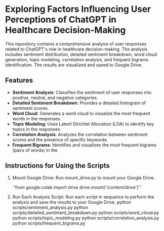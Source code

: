 # Exploring Factors Influencing User Perceptions of ChatGPT in Healthcare Decision-Making

This repository contains a comprehensive analysis of user responses related to ChatGPT's role in healthcare decision-making. The analysis includes sentiment distribution, detailed sentiment breakdown, word cloud generation, topic modeling, correlation analysis, and frequent bigrams identification. The results are visualized and saved to Google Drive.

## Features

- **Sentiment Analysis**: Classifies the sentiment of user responses into positive, neutral, and negative categories.
- **Detailed Sentiment Breakdown**: Provides a detailed histogram of sentiment scores.
- **Word Cloud**: Generates a word cloud to visualize the most frequent words in the responses.
- **Topic Modeling**: Uses Latent Dirichlet Allocation (LDA) to identify key topics in the responses.
- **Correlation Analysis**: Analyzes the correlation between sentiment scores and the presence of specific keywords.
- **Frequent Bigrams**: Identifies and visualizes the most frequent bigrams (pairs of words) in the


## Instructions for Using the Scripts

1. Mount Google Drive:
Run mount_drive.py to mount your Google Drive.

   ''from google.colab import drive
   drive.mount('/content/drive')''

3. Run Each Analysis Script:
 Run each script in sequence to perform the analysis and save the results to your Google Drive.
python scripts/sentiment_analysis.py
python scripts/detailed_sentiment_breakdown.py
python scripts/word_cloud.py
python scripts/topic_modeling.py
python scripts/correlation_analysis.py
python scripts/frequent_bigrams.py




